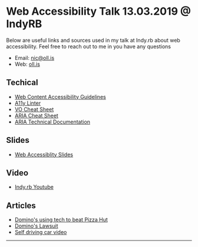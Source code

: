 # Web Accessibility Talk 13.03.2019 @ IndyRB
Below are useful links and sources used in my talk at Indy.rb about web accessibility.
Feel free to reach out to me in you have any questions 
- Email: [nic@oll.is](mailto:nic@oll.is)
- Web: [oll.is](https://nic.oll.is)

## Techical
- [Web Content Accessibility Guidelines](https://www.w3.org/WAI/standards-guidelines/wcag/)
- [A11y Linter](https://github.com/evcohen/eslint-plugin-jsx-a11y#readme)
- [VO Cheat Sheet](https://dequeuniversity.com/assets/pdf/screenreaders/voiceover-osx-guide.pdf)
- [ARIA Cheat Sheet](http://lab.abhinayrathore.com/aria-cheatsheet/)
- [ARIA Technical Documentation](https://www.w3.org/TR/wai-aria-1.1/)

## Slides
- [Web Accessiblity Slides](https://nicollis.github.io/web-accessibility-slides/)

## Video
 - [Indy.rb Youtube](https://www.youtube.com/watch?v=mElNXIjLdDw)

## Articles
- [Domino's using tech to beat Pizza Hut](https://www.sj-r.com/news/20180310/how-dominos-used-technology-to-beat-rival-pizza-hut)
- [Domino's Lawsuit](https://www.fastcompany.com/90293399/ninth-circuit-court-dominos-pizza-website-is-bound-by-ada)
- [Self driving car video](https://www.youtube.com/watch?v=cdgQpa1pUUE)

---
